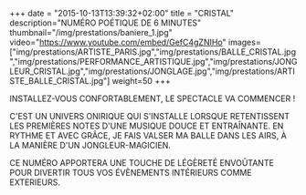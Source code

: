 +++
date = "2015-10-13T13:39:32+02:00"
title = "CRISTAL"
description="NUMÉRO POÉTIQUE DE 6 MINUTES"
thumbnail="/img/prestations/baniere_1.jpg"
video="https://www.youtube.com/embed/GefC4gZNIHo"
images=["img/prestations/ARTISTE_PARIS.jpg","img/prestations/BALLE_CRISTAL.jpg","img/prestations/PERFORMANCE_ARTISTIQUE.jpg","img/prestations/JONGLEUR_CRISTAL.jpg","img/prestations/JONGLAGE.jpg","img/prestations/ARTISTE_BALLE_CRISTAL.jpg"]
weight=50
+++

INSTALLEZ-VOUS CONFORTABLEMENT, LE SPECTACLE VA COMMENCER ! 

C'EST UN UNIVERS ONIRIQUE QUI S'INSTALLE LORSQUE RETENTISSENT LES PREMIÈRES NOTES D'UNE MUSIQUE DOUCE ET ENTRAÎNANTE. EN RYTHME ET AVEC GRÂCE, JE FAIS VALSER MA BALLE DANS LES AIRS, À LA MANIÈRE D'UN JONGLEUR-MAGICIEN.

CE NUMÉRO APPORTERA UNE TOUCHE DE LÉGÈRETÉ ENVOÛTANTE POUR DIVERTIR TOUS VOS ÉVÈNEMENTS INTÉRIEURS COMME EXTERIEURS. 